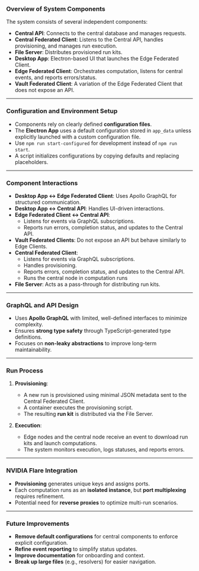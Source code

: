 ### **Overview of System Components**
The system consists of several independent components:

- **Central API**: Connects to the central database and manages requests.
- **Central Federated Client**: Listens to the Central API, handles provisioning, and manages run execution.
- **File Server**: Distributes provisioned run kits.
- **Desktop App**: Electron-based UI that launches the Edge Federated Client.
- **Edge Federated Client**: Orchestrates computation, listens for central events, and reports errors/status.
- **Vault Federated Client**: A variation of the Edge Federated Client that does not expose an API.

---

### **Configuration and Environment Setup**
- Components rely on clearly defined **configuration files**.
- The **Electron App** uses a default configuration stored in `app_data` unless explicitly launched with a custom configuration file.
- Use `npm run start-configured` for development instead of `npm run start`.
- A script initializes configurations by copying defaults and replacing placeholders.

---

### **Component Interactions**
- **Desktop App ↔ Edge Federated Client**: Uses Apollo GraphQL for structured communication.
- **Desktop App ↔ Central API**: Handles UI-driven interactions.
- **Edge Federated Client ↔ Central API**:  
  - Listens for events via GraphQL subscriptions.  
  - Reports run errors, completion status, and updates to the Central API.
- **Vault Federated Clients**: Do not expose an API but behave similarly to Edge Clients.
- **Central Federated Client**:  
  - Listens for events via GraphQL subscriptions.  
  - Handles provisioning.  
  - Reports errors, completion status, and updates to the Central API.
  - Runs the central node in computation runs
- **File Server**: Acts as a pass-through for distributing run kits.

---

### **GraphQL and API Design**
- Uses **Apollo GraphQL** with limited, well-defined interfaces to minimize complexity.
- Ensures **strong type safety** through TypeScript-generated type definitions.
- Focuses on **non-leaky abstractions** to improve long-term maintainability.

---

### **Run Process**
1. **Provisioning**:  
   - A new run is provisioned using minimal JSON metadata sent to the Central Federated Client.
   - A container executes the provisioning script.
   - The resulting **run kit** is distributed via the File Server.

2. **Execution**:  
   - Edge nodes and the central node receive an event to download run kits and launch computations.
   - The system monitors execution, logs statuses, and reports errors.

---

### **NVIDIA Flare Integration**
- **Provisioning** generates unique keys and assigns ports.
- Each computation runs as an **isolated instance**, but **port multiplexing** requires refinement.
- Potential need for **reverse proxies** to optimize multi-run scenarios.

---

### **Future Improvements**
- **Remove default configurations** for central components to enforce explicit configuration.
- **Refine event reporting** to simplify status updates.
- **Improve documentation** for onboarding and context.
- **Break up large files** (e.g., resolvers) for easier navigation.